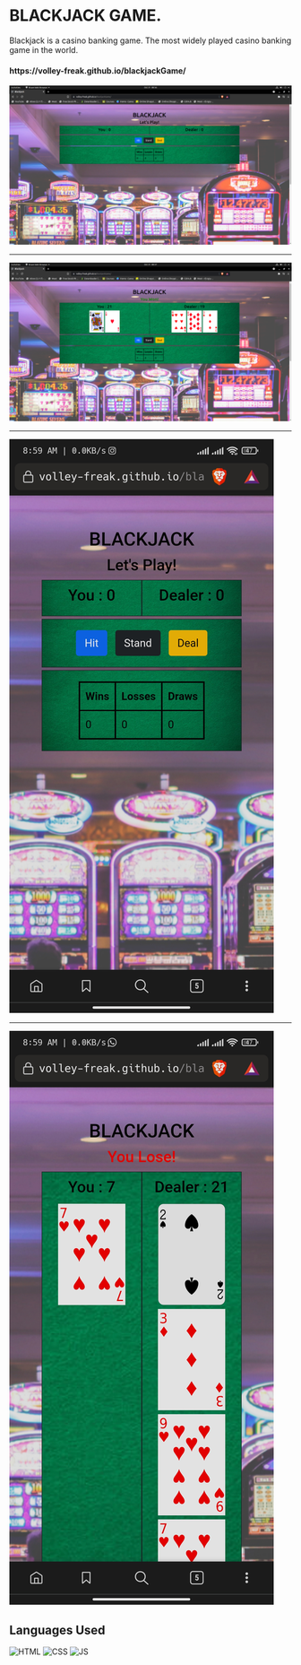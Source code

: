# <h1>BLACKJACK GAME.</h1>
Blackjack is a casino banking game. The most widely played casino banking game in the world.

<h4>https://volley-freak.github.io/blackjackGame/</h4>


![](blackjack_assets/images/Screenshot%20_3.png)
**********************************************
![](blackjack_assets/images/Screenshot_4.png)
**********************************************
![](blackjack_assets/images/Screenshot_2.jpg)
**********************************************
![](blackjack_assets/images/Screenshot_1.jpg)
## Languages Used

![HTML](https://img.shields.io/badge/html5%20-%23E34F26.svg?&style=for-the-badge&logo=html5&logoColor=white)
![CSS](https://img.shields.io/badge/css3%20-%231572B6.svg?&style=for-the-badge&logo=css3&logoColor=white)
![JS](https://img.shields.io/badge/javascript%20-%23323330.svg?&style=for-the-badge&logo=javascript&logoColor=%23F7DF1E)
